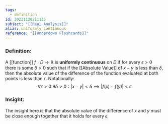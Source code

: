 ```yaml
---
tags:
  - definition
id: 20231120211135
subject: "[[Real Analysis]]"
alias: uniformly continuous
reference: "[[Underdown Flashcards]]"
---
```

### Definition:
A [[function]] $f: D \to \mathbb{R}$ is **uniformly continuous** on $D$ if for every $\epsilon>0$ there is some $\delta>0$ such that if the [[Absolute Value]] of $x-y$ is less than $\delta$, then the absolute value of the difference of the function evaluated at both points is less than $\epsilon$. Notationally:
$$ \forall \epsilon > 0\ \exists \delta > 0 : |x-y| < \delta \implies |f(x) - f(y) | < \epsilon $$
### Insight:
The insight here is that the absolute value of the difference of $x$ and $y$ must be close enough together that it holds for every $\epsilon$.